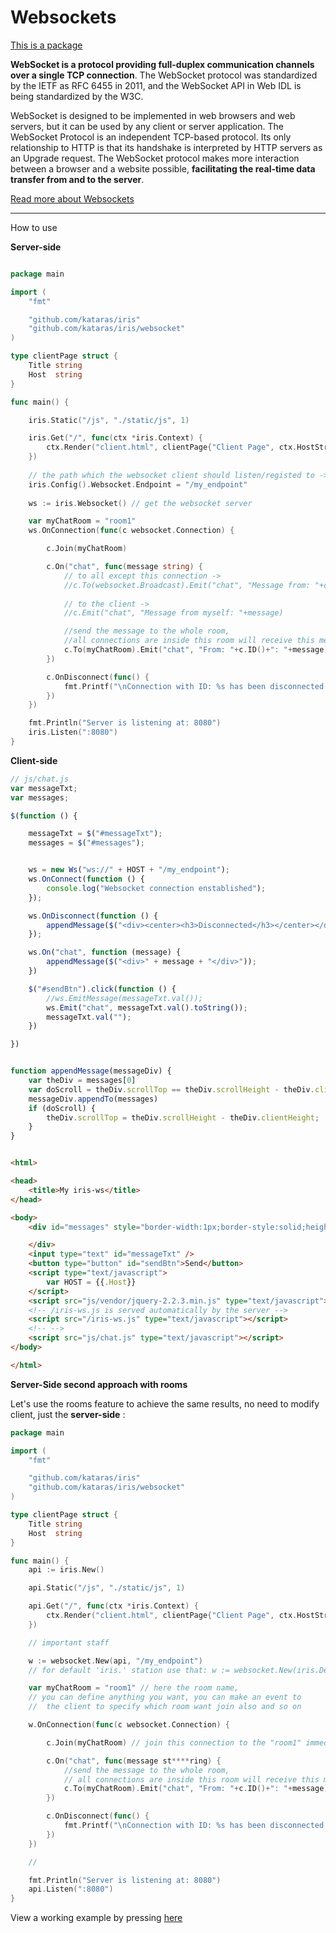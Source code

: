 # Websockets


[This is a package](https://github.com/kataras/iris/tree/master/websocket)

**WebSocket is a protocol providing full-duplex communication channels over a single TCP connection**. The WebSocket protocol was standardized by the IETF as RFC 6455 in 2011, and the WebSocket API in Web IDL is being standardized by the W3C.

WebSocket is designed to be implemented in web browsers and web servers, but it can be used by any client or server application. The WebSocket Protocol is an independent TCP-based protocol. Its only relationship to HTTP is that its handshake is interpreted by HTTP servers as an Upgrade request. The WebSocket protocol makes more interaction between a browser and a website possible, **facilitating the real-time data transfer from and to the server**. 

[Read more about Websockets](https://en.wikipedia.org/wiki/WebSocket)

-----

How to use

**Server-side**
```go

package main

import (
	"fmt"

	"github.com/kataras/iris"
	"github.com/kataras/iris/websocket"
)

type clientPage struct {
	Title string
	Host  string
}

func main() {

	iris.Static("/js", "./static/js", 1)

	iris.Get("/", func(ctx *iris.Context) {
		ctx.Render("client.html", clientPage{"Client Page", ctx.HostString()})
	})
    
    // the path which the websocket client should listen/registed to ->
	iris.Config().Websocket.Endpoint = "/my_endpoint" 
    
	ws := iris.Websocket() // get the websocket server

	var myChatRoom = "room1"
	ws.OnConnection(func(c websocket.Connection) {

		c.Join(myChatRoom)

		c.On("chat", func(message string) {
            // to all except this connection ->
			//c.To(websocket.Broadcast).Emit("chat", "Message from: "+c.ID()+"-> "+message) 
         
            // to the client ->
			//c.Emit("chat", "Message from myself: "+message)

			//send the message to the whole room,
            //all connections are inside this room will receive this message
			c.To(myChatRoom).Emit("chat", "From: "+c.ID()+": "+message)
		})

		c.OnDisconnect(func() {
			fmt.Printf("\nConnection with ID: %s has been disconnected!", c.ID())
		})
	})

	fmt.Println("Server is listening at: 8080")
	iris.Listen(":8080")
}


```

**Client-side**

```js
// js/chat.js
var messageTxt;
var messages;

$(function () {

	messageTxt = $("#messageTxt");
	messages = $("#messages");


	ws = new Ws("ws://" + HOST + "/my_endpoint");
	ws.OnConnect(function () {
		console.log("Websocket connection enstablished");
	});

	ws.OnDisconnect(function () {
		appendMessage($("<div><center><h3>Disconnected</h3></center></div>"));
	});

	ws.On("chat", function (message) {
		appendMessage($("<div>" + message + "</div>"));
	})

	$("#sendBtn").click(function () {
		//ws.EmitMessage(messageTxt.val());
		ws.Emit("chat", messageTxt.val().toString());
		messageTxt.val("");
	})

})


function appendMessage(messageDiv) {
    var theDiv = messages[0]
    var doScroll = theDiv.scrollTop == theDiv.scrollHeight - theDiv.clientHeight;
    messageDiv.appendTo(messages)
    if (doScroll) {
        theDiv.scrollTop = theDiv.scrollHeight - theDiv.clientHeight;
    }
}

```


```html

<html>

<head>
	<title>My iris-ws</title>
</head>

<body>
	<div id="messages" style="border-width:1px;border-style:solid;height:400px;width:375px;">

	</div>
	<input type="text" id="messageTxt" />
	<button type="button" id="sendBtn">Send</button>
	<script type="text/javascript">
		var HOST = {{.Host}}
	</script>
	<script src="js/vendor/jquery-2.2.3.min.js" type="text/javascript"></script>
	<!-- /iris-ws.js is served automatically by the server -->
	<script src="/iris-ws.js" type="text/javascript"></script>
	<!-- -->
	<script src="js/chat.js" type="text/javascript"></script>
</body>

</html>


```


**Server-Side second approach with rooms**


Let's use the rooms feature to achieve the same results, no need to modify client, just the **server-side** :

```go
package main

import (
	"fmt"

	"github.com/kataras/iris"
	"github.com/kataras/iris/websocket"
)

type clientPage struct {
	Title string
	Host  string
}

func main() {
	api := iris.New()

	api.Static("/js", "./static/js", 1)

	api.Get("/", func(ctx *iris.Context) {
		ctx.Render("client.html", clientPage{"Client Page", ctx.HostString()})
	})

	// important staff

	w := websocket.New(api, "/my_endpoint")
	// for default 'iris.' station use that: w := websocket.New(iris.DefaultIris, "/my_endpoint")

	var myChatRoom = "room1" // here the room name, 
    // you can define anything you want, you can make an event to
	//  the client to specify which room want join also and so on

	w.OnConnection(func(c websocket.Connection) {

		c.Join(myChatRoom) // join this connection to the "room1" immediately on connection connected

		c.On("chat", func(message st****ring) {
			//send the message to the whole room,
            // all connections are inside this room will receive this message
			c.To(myChatRoom).Emit("chat", "From: "+c.ID()+": "+message)
		})

		c.OnDisconnect(func() {
			fmt.Printf("\nConnection with ID: %s has been disconnected!", c.ID())
		})
	})

	//

	fmt.Println("Server is listening at: 8080")
	api.Listen(":8080")
}


```

View a working example by pressing [here](https://github.com/iris-contrib/examples/tree/master/websocket)
